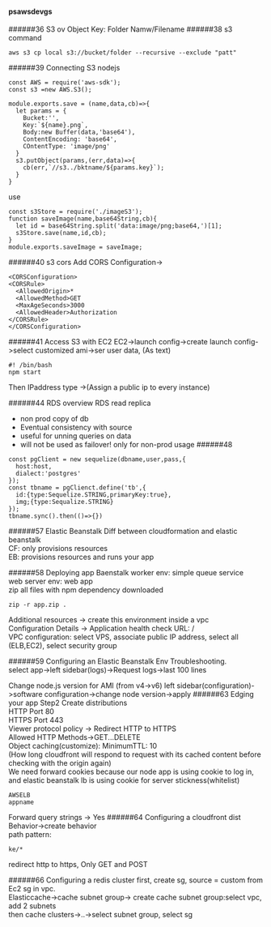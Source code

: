 #### psawsdevgs
######36 S3 ov
Object Key: Folder Namw/Filename
######38 s3 command
```
aws s3 cp local s3://bucket/folder --recursive --exclude "patt"
```

######39 Connecting S3 nodejs
```
const AWS = require('aws-sdk');
const s3 =new AWS.S3();

module.exports.save = (name,data,cb)=>{
  let params = {
    Bucket:'',
    Key:`${name}.png`,
    Body:new Buffer(data,'base64'),
    ContentEncoding: 'base64',
    COntentType: 'image/png'
  }
  s3.putObject(params,(err,data)=>{
    cb(err,`//s3../bktname/${params.key}`);
  }
}
```
use
```
const s3Store = require('./imageS3');
function saveImage(name,base64String,cb){
  let id = base64String.split('data:image/png;base64,')[1];
  s3Store.save(name,id,cb);
}
module.exports.saveImage = saveImage;
```
######40 s3 cors
Add CORS Configuration->
```
<CORSConfiguration>
<CORSRule>
  <AllowedOrigin>*
  <AllowedMethod>GET
  <MaxAgeSeconds>3000
  <AllowedHeader>Authorization
</CORSRule>
</CORSConfiguration>
```


######41 Access S3 with EC2
EC2->launch config->create launch config->select customized ami->ser user data, (As text)
```
#! /bin/bash
npm start
```
Then IPaddress type ->(Assign a public ip to every instance)



######44 RDS overview
RDS read replica  
- non prod copy of db
- Eventual consistency with source
- useful for unning queries on data
- will not be used as failover! only for non-prod usage
######48
```
const pgClient = new sequelize(dbname,user,pass,{
  host:host,
  dialect:'postgres'
});
const tbname = pgClienct.define('tb',{
  id:{type:Sequelize.STRING,primaryKey:true},
  img;{type:Sequalize.STRING}
});
tbname.sync().then(()=>{})
```

######57 Elastic Beanstalk
Diff between cloudformation and elastic beanstalk  
CF: only provisions resources  
EB: provisions resources and runs your app

######58 Deploying app Baenstalk
worker env: simple queue service  
web server env: web app  
zip all files with npm dependency downloaded
```
zip -r app.zip .
```
Additional resources -> create this environment inside a vpc  
Configuration Details -> Application health check URL: /  
VPC configuration: select VPS, associate public IP address, select all (ELB,EC2), select security group

######59 Configuring an Elastic Beanstalk Env
Troubleshooting.  
select app->left sidebar(logs)->Request logs->last 100 lines  

Change node.js version for AMI (from v4->v6)
left sidebar(configuration)->software configuration->change node version->apply
######63 Edging your app
Step2 Create distributions  
HTTP Port 80  
HTTPS Port 443  
Viewer protocol policy -> Redirect HTTP to HTTPS  
Allowed HTTP Methods->GET...DELETE  
Object caching(customize): MinimumTTL: 10  
(How long cloudfront will respond to request with its cached content before checking with the origin again)  
We need forward cookies because our node app is using cookie to log in, and elastic beanstalk lb is using cookie for server stickness(whitelist)
```
AWSELB
appname
```
Forward query strings -> Yes
######64 Configuring a cloudfront dist
Behavior->create behavior  
path pattern:
```
ke/*
```
redirect http to https, Only GET and POST

######66 Configuring a redis cluster
first, create sg, source = custom from Ec2 sg in vpc.  
Elasticcache->cache subnet group-> create cache subnet group:select vpc, add 2 subnets  
then cache clusters->..->select subnet group, select sg

